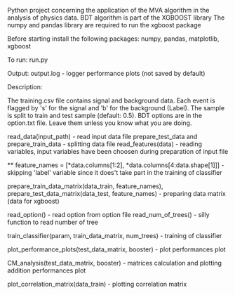 Python project concerning the application of the MVA algorithm in the analysis of physics data. 
BDT algorithm is part of the XGBOOST library
The numpy and pandas library are required to run the xgboost package

Before starting install the following packages: numpy, pandas, matplotlib, xgboost 

To run:
run.py

Output:
    output.log - logger 
    performance plots (not saved by default)

Description:

The training.csv file contains signal and background data. Each event is flagged by 's' for the signal and 'b' for the background (Label). 
The sample is split to train and test sample (default: 0.5).
BDT options are in the option.txt file. Leave them unless you know what you are doing.


read_data(input_path) - read input data file
prepare_test_data and prepare_train_data - splitting data file 
read_features(data) - reading variables, input variables have been choosen during preparation of input file

** feature_names = [*data.columns[1:2], *data.columns[4:data.shape[1]]] - skipping 'label' variable since it does't take part in the training of classifier

prepare_train_data_matrix(data_train, feature_names), prepare_test_data_matrix(data_test, feature_names) - preparing data matrix (data for xgboost)

read_option() - read option from option file
read_num_of_trees() - silly function to read number of tree 

train_classifier(param, train_data_matrix, num_trees) - training of classifier

plot_performance_plots(test_data_matrix, booster) - plot performances plot

CM_analysis(test_data_matrix, booster) - matrices calculation and plotting addition performances plot

plot_correlation_matrix(data_train) - plotting correlation matrix